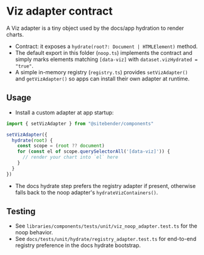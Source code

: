 # Viz adapter contract

A Viz adapter is a tiny object used by the docs/app hydration to render charts.

- Contract: it exposes a `hydrate(root?: Document | HTMLElement)` method.
- The default export in this folder (`noop.ts`) implements the contract and simply marks elements matching `[data-viz]` with `dataset.vizHydrated = "true"`.
- A simple in-memory registry (`registry.ts`) provides `setVizAdapter()` and `getVizAdapter()` so apps can install their own adapter at runtime.

## Usage

- Install a custom adapter at app startup:

```ts
import { setVizAdapter } from "@sitebender/components"

setVizAdapter({
  hydrate(root) {
    const scope = (root ?? document)
    for (const el of scope.querySelectorAll('[data-viz]')) {
      // render your chart into `el` here
    }
  }
})
```

- The docs hydrate step prefers the registry adapter if present, otherwise falls back to the noop adapter's `hydrateVizContainers()`.

## Testing

- See `libraries/components/tests/unit/viz_noop_adapter.test.ts` for the noop behavior.
- See `docs/tests/unit/hydrate/registry_adapter.test.ts` for end-to-end registry preference in the docs hydrate bootstrap.
